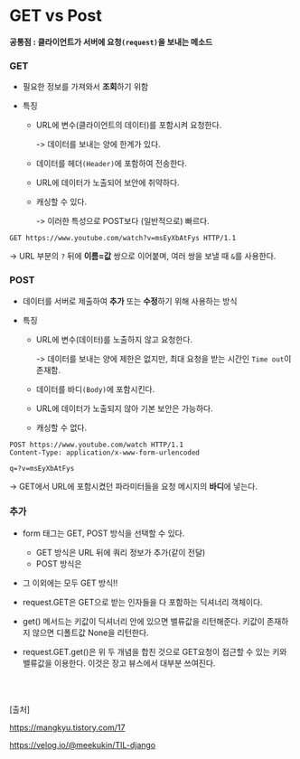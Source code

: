 # GET vs Post

**공통점 : 클라이언트가 서버에 요청`(request)`을 보내는 메소드** <br/>

### GET

- 필요한 정보를 가져와서 **조회**하기 위함

- 특징

  - URL에 변수(클라이언트의 데이터)를 포함시켜 요청한다.

    -> 데이터를 보내는 양에 한계가 있다.

  - 데이터를 헤더`(Header)`에 포함하여 전송한다.

  - URL에 데이터가 노출되어 보안에 취약하다.

  - 캐싱할 수 있다. 

    -> 이러한 특성으로 POST보다 (일반적으로) 빠르다.

~~~ 
GET https://www.youtube.com/watch?v=msEyXbAtFys HTTP/1.1
~~~

-> URL 부분의 `?` 뒤에 **이름=값** 쌍으로 이어붙며, 여러 쌍을 보낼 때 `&`를 사용한다.<br/>



### POST

- 데이터를 서버로 제출하여 **추가** 또는 **수정**하기 위해 사용하는 방식

- 특징

  - URL에 변수(데이터)를 노출하지 않고 요청한다.

    -> 데이터를 보내는 양에 제한은 없지만, 최대 요청을 받는 시간인 `Time out`이 존재함.

  - 데이터를 바디`(Body)`에 포함시킨다.

  - URL에 데이터가 노출되지 않아 기본 보안은 가능하다.

  - 캐싱할 수 없다.

~~~
POST https://www.youtube.com/watch HTTP/1.1
Content-Type: application/x-www-form-urlencoded

q=?v=msEyXbAtFys
~~~

-> GET에서 URL에 포함시켰던 파라미터들을 요청 메시지의 **바디**에 넣는다.
<br/>


### 추가

- form 태그는 GET, POST 방식을 선택할 수 있다.
  - GET 방식은 URL 뒤에 쿼리 정보가 추가(같이 전달)
  - POST 방식은 
- 그 이외에는 모두 GET 방식!!

- request.GET은 GET으로 받는 인자들을 다 포함하는 딕셔너리 객체이다.
- get() 메서드는 키값이 딕셔너리 안에 있으면 밸류값을 리턴해준다. 키값이 존재하지 않으면 디폴트값 None을 리턴한다.
- request.GET.get()은 위 두 개념을 합친 것으로 GET요청이 접근할 수 있는 키와 밸류값을 이용한다. 이것은 장고 뷰스에서 대부분 쓰여진다.

<br/><br/>

[출처]<br/>

https://mangkyu.tistory.com/17

https://velog.io/@meekukin/TIL-django
